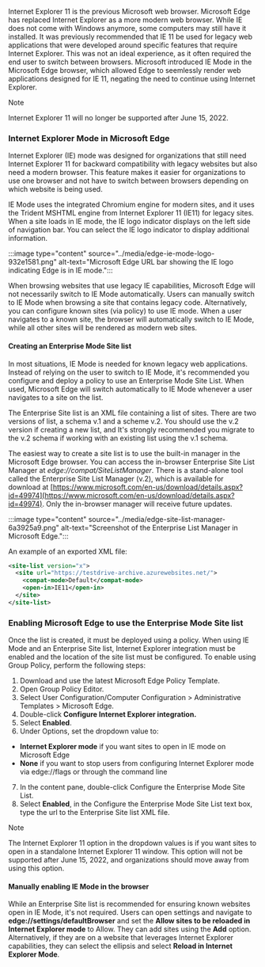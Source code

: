 Internet Explorer 11 is the previous Microsoft web browser. Microsoft Edge has replaced Internet Explorer as a more modern web browser. While IE does not come with Windows anymore, some computers may still have it installed. It was previously recommended that IE 11 be used for legacy web applications that were developed around specific features that require Internet Explorer. This was not an ideal experience, as it often required the end user to switch between browsers. Microsoft introduced IE Mode in the Microsoft Edge browser, which allowed Edge to seemlessly render web applications designed for IE 11, negating the need to continue using Internet Explorer.

> [!NOTE]
> Internet Explorer 11 will no longer be supported after June 15, 2022.

### Internet Explorer Mode in Microsoft Edge

Internet Explorer (IE) mode was designed for organizations that still need Internet Explorer 11 for backward compatibility with legacy websites but also need a modern browser. This feature makes it easier for organizations to use one browser and not have to switch between browsers depending on which website is being used.

IE Mode uses the integrated Chromium engine for modern sites, and it uses the Trident MSHTML engine from Internet Explorer 11 (IE11) for legacy sites. When a site loads in IE mode, the IE logo indicator displays on the left side of navigation bar. You can select the IE logo indicator to display additional information.

:::image type="content" source="../media/edge-ie-mode-logo-932e1581.png" alt-text="Microsoft Edge URL bar showing the IE logo indicating Edge is in IE mode.":::


When browsing websites that use legacy IE capabilities, Microsoft Edge will not necessarily switch to IE Mode automatically. Users can manually switch to IE Mode when browsing a site that contains legacy code. Alternatively, you can configure known sites (via policy) to use IE mode. When a user navigates to a known site, the browser will automatically switch to IE Mode, while all other sites will be rendered as modern web sites.

#### Creating an Enterprise Mode Site list

In most situations, IE Mode is needed for known legacy web applications. Instead of relying on the user to switch to IE Mode, it's recommended you configure and deploy a policy to use an Enterprise Mode Site List. When used, Microsoft Edge will switch automatically to IE Mode whenever a user navigates to a site on the list.

The Enterprise Site list is an XML file containing a list of sites. There are two versions of list, a schema v.1 and a scheme v.2. You should use the v.2 version if creating a new list, and It's strongly recommended you migrate to the v.2 schema if working with an existing list using the v.1 schema.

The easiest way to create a site list is to use the built-in manager in the Microsoft Edge browser. You can access the in-browser Enterprise Site List Manager at *edge://compat/SiteListManager*. There is a stand-alone tool called the Enterprise Site List Manager (v.2), which is available for download at [https://www.microsoft.com/en-us/download/details.aspx?id=49974](https://www.microsoft.com/en-us/download/details.aspx?id=49974). Only the in-browser manager will receive future updates.

:::image type="content" source="../media/edge-site-list-manager-6a3925a9.png" alt-text="Screenshot of the Enterprise List Manager in Microsoft Edge.":::


An example of an exported XML file:

```xml
<site-list version="x">
  <site url="https://testdrive-archive.azurewebsites.net/">
    <compat-mode>Default</compat-mode>
    <open-in>IE11</open-in>
  </site>
</site-list>

```

### Enabling Microsoft Edge to use the Enterprise Mode Site list

Once the list is created, it must be deployed using a policy. When using IE Mode and an Enterprise Site list, Internet Explorer integration must be enabled and the location of the site list must be configured. To enable using Group Policy, perform the following steps:

1.  Download and use the latest Microsoft Edge Policy Template.
2.  Open Group Policy Editor.
3.  Select User Configuration/Computer Configuration &gt; Administrative Templates &gt; Microsoft Edge.
4.  Double-click **Configure Internet Explorer integration.**
5.  Select **Enabled**.
6.  Under Options, set the dropdown value to:

 -  **Internet Explorer mode** if you want sites to open in IE mode on Microsoft Edge
 -  **None** if you want to stop users from configuring Internet Explorer mode via edge://flags or through the command line

7.  In the content pane, double-click Configure the Enterprise Mode Site List.
8.  Select **Enabled**, in the Configure the Enterprise Mode Site List text box, type the url to the Enterprise Site list XML file.

> [!NOTE]
> The Internet Explorer 11 option in the dropdown values is if you want sites to open in a standalone Internet Explorer 11 window. This option will not be supported after June 15, 2022, and organizations should move away from using this option.

#### Manually enabling IE Mode in the browser

While an Enterprise Site list is recommended for ensuring known websites open in IE Mode, it's not required. Users can open settings and navigate to **edge://settings/defaultBrowser** and set the **Allow sites to be reloaded in Internet Explorer mode** to Allow. They can add sites using the **Add** option. Alternatively, if they are on a website that leverages Internet Explorer capabilities, they can select the ellipsis and select **Reload in Internet Explorer Mode**.
